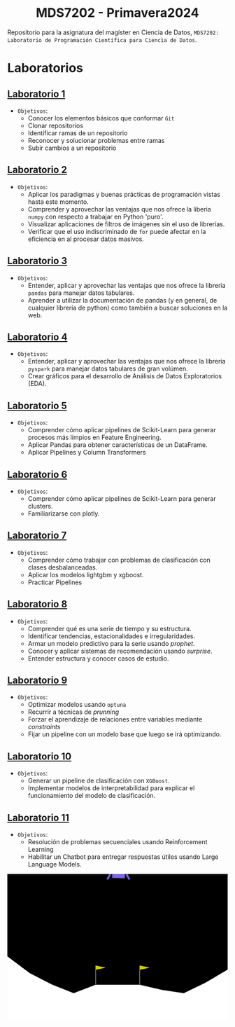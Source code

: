 <h1 align="center">MDS7202 - Primavera2024</h1>

Repositorio para la asignatura del magíster en Ciencia de Datos, `MDS7202: Laboratorio de Programación Científica para Ciencia de Datos`.

# Laboratorios

## [Laboratorio 1](./Lab%201%20-%20Git/)

- `Objetivos`:
  - Conocer los elementos básicos que conformar `Git`
  - Clonar repositorios
  - Identificar ramas de un repositorio
  - Reconocer y solucionar problemas entre ramas
  - Subir cambios a un repositorio

## [Laboratorio 2](./Lab%202%20-%20OOP/)

- `Objetivos`:
  - Aplicar los paradigmas y buenas prácticas de programación vistas hasta este momento.
  - Comprender y aprovechar las ventajas que nos ofrece la liberia `numpy` con respecto a trabajar en Python 'puro'.
  - Visualizar aplicaciones de filtros de imágenes sin el uso de librerías.
  - Verificar que el uso indiscriminado de `for` puede afectar en la eficiencia en al procesar datos masivos.

## [Laboratorio 3](./Lab%203%20-%20Pandas/)

- `Objetivos`:
  - Entender, aplicar y aprovechar las ventajas que nos ofrece la libreria `pandas` para manejar datos tabulares.
  - Aprender a utilizar la documentación de pandas (y en general, de cualquier librería de python) como también a buscar soluciones en la web.

## [Laboratorio 4](./Lab%204%20-%20Pyspark/)

- `Objetivos`:
  - Entender, aplicar y aprovechar las ventajas que nos ofrece la libreria `pyspark` para manejar datos tabulares de gran volúmen.
  - Crear gráficos para el desarrollo de Análisis de Datos Exploratorios (EDA).

## [Laboratorio 5](./Lab%205%20-%20Pipelines/)

- `Objetivos`:
  - Comprender cómo aplicar pipelines de Scikit-Learn para generar procesos más limpios en Feature Engineering.
  - Aplicar Pandas para obtener características de un DataFrame.
  - Aplicar Pipelines y Column Transformers

## [Laboratorio 6](./Lab%206%20-%20Clustering/)

- `Objetivos`:
  - Comprender cómo aplicar pipelines de Scikit-Learn para generar clusters.
  - Familiarizarse con plotly.

## [Laboratorio 7](./Lab%207%20-%20Clasificacion/)

- `Objetivos`:
  - Comprender cómo trabajar con problemas de clasificación con clases desbalanceadas.
  - Aplicar los modelos lightgbm y xgboost.
  - Practicar Pipelines

## [Laboratorio 8](./Lab%208%20-%20Forecasting%20y%20sistemas%20de%20recomendación/)

- `Objetivos`:
  - Comprender qué es una serie de tiempo y su estructura.
  - Identificar tendencias, estacionalidades e irregularidades.
  - Armar un modelo predictivo para la serie usando *prophet*.
  - Conocer y aplicar sistemas de recomendación usando *surprise*.
  - Entender estructura y conocer casos de estudio.

## [Laboratorio 9](./Lab%209%20-%20Optimizacion%20hiperparametros/)

- `Objetivos`:
  - Optimizar modelos usando `optuna`
  - Recurrir a técnicas de *prunning*
  - Forzar el aprendizaje de relaciones entre variables mediante *constraints*
  - Fijar un pipeline con un modelo base que luego se irá optimizando.

## [Laboratorio 10](./Lab%2010%20-%20OInterpretabilidad/)

- `Objetivos`:
  - Generar un pipeline de clasificación con `XGBoost`.
  - Implementar modelos de interpretabilidad para explicar el funcionamiento del modelo de clasificación.

## [Laboratorio 11](./Lab%2011%20-%20Agentes/)

- `Objetivos`:
  - Resolución de problemas secuenciales usando Reinforcement Learning
  - Habilitar un Chatbot para entregar respuestas útiles usando Large Language Models.

<div align="center">
  <img src="./Lab%2011%20-%20Agentes/agent_performance.gif" alt="Lunar Lander Agent">
</div>


